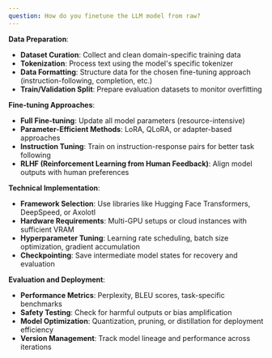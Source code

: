 ```yaml
---
question: How do you finetune the LLM model from raw?
---
```


**Data Preparation**:
- **Dataset Curation**: Collect and clean domain-specific training data
- **Tokenization**: Process text using the model's specific tokenizer
- **Data Formatting**: Structure data for the chosen fine-tuning approach (instruction-following, completion, etc.)
- **Train/Validation Split**: Prepare evaluation datasets to monitor overfitting

**Fine-tuning Approaches**:
- **Full Fine-tuning**: Update all model parameters (resource-intensive)
- **Parameter-Efficient Methods**: LoRA, QLoRA, or adapter-based approaches
- **Instruction Tuning**: Train on instruction-response pairs for better task following
- **RLHF (Reinforcement Learning from Human Feedback)**: Align model outputs with human preferences

**Technical Implementation**:
- **Framework Selection**: Use libraries like Hugging Face Transformers, DeepSpeed, or Axolotl
- **Hardware Requirements**: Multi-GPU setups or cloud instances with sufficient VRAM
- **Hyperparameter Tuning**: Learning rate scheduling, batch size optimization, gradient accumulation
- **Checkpointing**: Save intermediate model states for recovery and evaluation

**Evaluation and Deployment**:
- **Performance Metrics**: Perplexity, BLEU scores, task-specific benchmarks
- **Safety Testing**: Check for harmful outputs or bias amplification
- **Model Optimization**: Quantization, pruning, or distillation for deployment efficiency
- **Version Management**: Track model lineage and performance across iterations